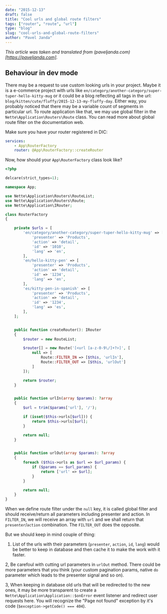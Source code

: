```yaml
---
date: "2015-12-13"
draft: false
title: "Cool urls and global route filters"
tags: ["router", "route", "url"]
type: "blog"
slug: "cool-urls-and-global-route-filters"
author: "Pavel Janda"
---
```


*This article was taken and translated from (paveljanda.com)[https://paveljanda.com].*

## Behaviour in dev mode

There may be a request to use custom looking urls in your project. Maybe it is a e-commerce project with urls like `en/category/another-category/super-tuper-hello-kitty-mug` or it could be a blog reflecting all tags in the url: `blog/kitten/cute/fluffy/2015-12-13-my-fluffy-day`. Either way, you probably noticed that there may be a variable count of segments in particular url. To route application like that, we may use global filter in the `Nette\Application\Routers\Route` class. You can read more about global route filter on the documentation web.

Make sure you have your router registered in DIC:

```yaml
services:
    - App\RouterFactory
    router: @App\RouterFactory::createRouter
```

Now, how should your `App\RouterFactory` class look like?

```php
<?php

delcare(strict_types=1);

namespace App;

use Nette\Application\Routers\RouteList;
use Nette\Application\Routers\Route;
use Nette\Application\IRouter;

class RouterFactory
{

    private $urls = [
        'en/category/another-category/super-tuper-hello-kitty-mug' => [
            'presenter' => 'Products',
            'action' => 'detail',
            'id' => '1010',
            'lang' => 'en',
        ],
        'en/hello-kitty-pen' => [
            'presenter' => 'Products',
            'action' => 'detail',
            'id' => '1234',
            'lang' => 'en',
        ],
        'es/kitty-pen-in-spanish' => [
            'presenter' => 'Products',
            'action' => 'detail',
            'id' => '1234',
            'lang' => 'es',
        ],
    ];


    public function createRouter(): IRouter
    {
        $router = new RouteList;

        $router[] = new Route('[<url [a-z-0-9\/]+?>]', [
            null => [
                Route::FILTER_IN => [$this, 'urlIn'],
                Route::FILTER_OUT => [$this, 'urlOut']
            ]
        ]);

        return $router;
    }


    public function urlIn(array $params): ?array
    {
        $url = trim($params['url'], '/');

        if (isset($this->urls[$url])) {
            return $this->urls[$url];
        }

        return null;
    }


    public function urlOut(array $params): ?array
    {
        foreach ($this->urls as $url => $url_params) {
            if ($params == $url_params) {
                return ['url' => $url];
            }
        }

        return null;
    }
}
```

When we define route filter under the `null` key, it is called global filter and should receive/return all parameters including presenter and action. In `FILTER_IN`, we will receive an array with `url` and we shall return that `presenter`/`action` combination. The `FILTER_OUT` does the opposite.

But we should keep in mind couple of thing:

1) List of the urls with their parameters (`presenter`, `action`, `id`, `lang`) would be better to keep in database and then cache it to make the work with it faster.

2, Be carefoul with cutting url parameters in `urlOut` method. There could be more parameters that you think (your custom pagination params, native `do` parameter which leads to the presenter signal and so on).

3, When keeping in database old urls that will be redirected to the new ones, it may be more transparent to create a `Nette\Application\Application::$onError` event listener and redirect user requests here. You will recognize the "Page not found" exception by it's code (`$exception->getCode() === 404`).
